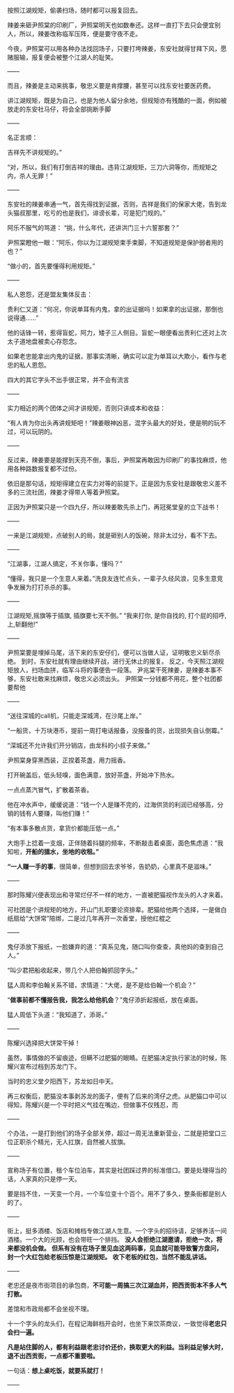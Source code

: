 按照江湖规矩，偷袭扫场，随时都可以报复回去。

辣姜来砸尹照棠的印刷厂，尹照棠明天也如数奉还。这样一直打下去只会便宜别人，所以，辣姜改称临军压阵，便是要守夜不走。

今夜，尹照棠可以用各种办法找回场子，只要打垮辣姜，东安社就得甘拜下风，愿赌服输，报复便会被整个江湖人的耻笑。

——

而且，辣姜是主动来挑事，敬忠义要是肯撑腰，甚至可以找东安社要医药费。

讲江湖规矩，既是为自己，也是为他人留分余地，但规矩亦有残酷的一面，例如被放走的东安社马仔，将会全部挑断手脚

——

名正言顺：

吉祥先不讲规矩的。”

“对，所以，我们有打倒吉祥的理由。违背江湖规矩，三刀六洞等你，而规矩之内，杀人无罪！”

——

东安社的辣姜串通一气，首先得找到证据，否则，吉祥是我们的保家大佬，告到龙头猫叔那里，吃亏的也是我们，诽谤长辈，可是犯门规的。”

阿乐不服气的骂道：
“挑，什么年代，还讲洪门三十六誓那套？”

尹照棠瞪他一眼：“阿乐，你以为江湖规矩束手束脚，不知道规矩是保护弱者用的也？”

“做小的，首先要懂得利用规矩。”

——

私人恩怨，还是盟友集体反击：

贵利仁又道：“何况，你说单耳有内鬼，拿的出证据吗！如果拿的出证据，那倒也说得通……”

他的话锋一转，惹得盲蛇，阿力，矮子三人侧目。盲蛇一眼便看出贵利仁还对上次太子道地盘被卖心存怨念。

如果老忠能拿出内鬼的证据，那事实清晰，确实可以定为单耳以大欺小，看作与老忠的私人恩怨。

四大的其它字头不出手很正常，并不会有流言

——

实力相近的两个团体之间才讲规矩，否则只讲成本和收益：

“有人肯为你出头再讲规矩吧！”辣姜眼神凶恶，混字头最大的好处，便是明的玩不过，可以玩阴的。

——

反过来，辣姜要是能撑到天亮不倒，事后，尹照棠再敢因为印刷厂的事找麻烦，他用各种路数报复都不过份。

依旧是那句话，规矩得建立在实力对等的前提下。正是因为东安社是跟敬忠义差不多的三流社团，辣姜才得带人等着尹照棠。

正因为尹照棠只是一个四九仔，所以辣姜敢先杀上门，再冠冕堂皇的立下战书！

——

一来是江湖规矩，点破别人的局，就是砸别人的饭碗，除非太过分，看不下去。

——

“江湖事，江湖人搞定，不关你事，懂吗？”

“懂得，我只是一个生意人来着。”洗良友连忙点头，一辈子久经风浪，见多生意竞争发展为打打杀杀的事。

——

江湖规矩,摇旗等于插旗, 插旗要七天不倒。”
“我来打你, 是你自找的, 打个屁的招呼, 上,斩翻他!”

——

尹照棠要是埋掉马尾，活下来的东安仔们，便可以当做人证，证明敬忠义斩尽杀绝。
到时，东安社就有理由继续开战，进行无休止的报复。
反之，今天照江湖规矩放人，扫场血拼，临军斗将的事便告一段落。
尹兆棠干死辣姜，是辣姜本事不够，东安社敢来找麻烦，敬忠义必须出头。
尹照棠一分钱都不用花，整个社团都要帮他

——

“送往深城的call机，只能走深城湾，在沙尾上岸。”

“一船货，十万块港币，提前一周打电话报备，没报备的货，出现损失自认倒霉。”

“深城还不允许我们开分销店，由龙科的小叔子来做。”

尹照棠身穿黑西装，正捏着茶盏，用力摇香。

打开碗盖后，低头轻嗅，面色满意，放好茶盏，开始冲下热水。

一点点蒸汽冒气，扩散着茶香。

他在冲水声中，缓缓说道：“钱一个人是赚不完的，过海供货的利润已经够高，分销的钱有人要赚，叫他们赚！”

“有本事多散点货，拿货价都能压低一点。”

大炮手上捻着一支烟，正伴随着抖腿的频率，不断敲击着桌面，面色焦虑道：“我知啦，**开船的搵水，坐地的收租。”**

**“一人赚一手的事**，很简单，但想到回去求爷爷，告奶奶，心里真不是滋味。”

——

那时陈耀兴便表现出和寻常烂仔不一样的地方，一直被肥猫视作龙头的人才来着。

可社团是个讲规矩的地方，开山门扎职要论资排辈。肥猫给他两个选择，一是做白纸扇给“大饼常”陪绑，二是过几年再开一次香堂，授他红棍之

——

鬼仔添放下报纸，一脸嫌弃的道：“真系见鬼，随口叫你查查，真他妈的查到自己人。”

“叫少君把船收起来，带几个人把伯翰抓回字头。”

猛人周和李伯翰关系不错，求情道：“大佬，是不是给伯翰一个机会？”

“**做事前都不懂报告我，我怎么给他机会**？”鬼仔添折起报纸，放在桌面。

猛人周低下头道：“我知道了，添哥。”

——

陈耀兴选择把大饼常干掉！

虽然，事情做的不留痕迹，但瞒不过肥猫的眼睛。在肥猫决定执行家法的时候，陈耀兴宣布过档到苏龙门下。

当时的忠义堂夕阳西下，苏龙如日中天。

再三权衡后，肥猫没本事剥苏龙的面子，便有了后来的湾仔之虎。从肥猫口中可以得知，陈耀兴是一个平时把义气挂在嘴边，但做事不仅残忍，而

——

个办法，一是打到他们的场子全部关停，超过一周无法重新营业，二就是把堂口三位正职杀个精光，无人扛旗，自然被人拔旗。

——

宣称场子有位置，租个车位泊车，其实是社团踩过界的标准借口。要是处理得当的话，人家真的只是停一天。

要是挡不住，一天变一个月，一个车位变十个百个。用不了多久，整条街都是别人的了。

——

街上，挺多酒楼、饭店和摊档专做江湖人生意。一个字头的招待请，足够养活一间酒楼。一个大的光顾，也会带旺一个排挡。
**没人会拒绝江湖邀请，拒绝一次，将来都没机会做。** **但系有没有在场子里见血这两码事，见血就可能导致警方盘问，封一个大红包给老板压惊是江湖规矩。**
**收下老板的红包，当然不能乱讲话。**

——

老忠还是夜市街项目的承包商，**不可能一周搞三次江湖血并，把西贡街本不多人气打散。**

差馆和市政局都不会坐视不理。

十一个字头的龙头们，在程记海鲜档开会时，也坐下来饮茶商议，一致觉得**老忠只会扫一遍。**

**凡是站住脚的人，都有利益跟老忠讨价还价，换取更大的利益。当利益足够大时，退不出西贡街，一点都不重要啦。**

一句话：**想上桌吃饭，就要系就打！**

——



